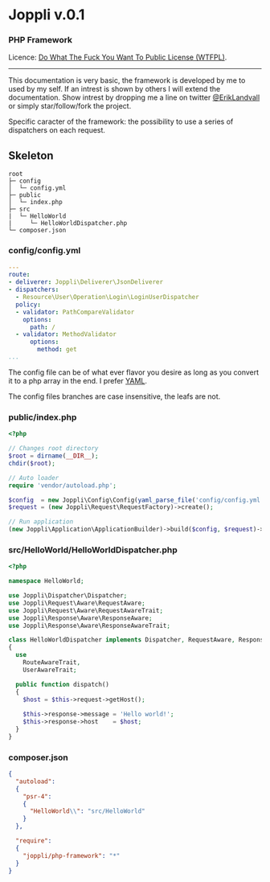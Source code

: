 #   Joppli  v.0.1

### PHP Framework

Licence: [Do What The Fuck You Want To Public License (WTFPL)](http://www.wtfpl.net/about/).

---

This documentation is very basic, the framework is developed by me to used by my self. If an intrest is shown by others I will extend the documentation. Show intrest by dropping me a line on twitter [@ErikLandvall](https://twitter.com/ErikLandvall) or simply star/follow/fork the project.

Specific caracter of the framework: the possibility to use a series of dispatchers on each request.


## Skeleton

```
root
├─ config
│  └─ config.yml
├─ public
│  └─ index.php
├─ src
|  └─ HelloWorld
|     └─ HelloWorldDispatcher.php
└─ composer.json
```

### config/config.yml

```yaml
---
route:
- deliverer: Joppli\Deliverer\JsonDeliverer
- dispatchers:
  - Resource\User\Operation\Login\LoginUserDispatcher
  policy:
  - validator: PathCompareValidator
    options:
      path: /
  - validator: MethodValidator
      options:
        method: get
...
```

The config file can be of what ever flavor you desire as long as you convert it to a php array in the end. I prefer [YAML](http://yaml.org/).

The config files branches are case insensitive, the leafs are not.

### public/index.php

```php
<?php

// Changes root directory
$root = dirname(__DIR__);
chdir($root);

// Auto loader
require 'vendor/autoload.php';

$config  = new Joppli\Config\Config(yaml_parse_file('config/config.yml'));
$request = (new Joppli\Request\RequestFactory)->create();

// Run application
(new Joppli\Application\ApplicationBuilder)->build($config, $request)->run();
```

### src/HelloWorld/HelloWorldDispatcher.php

```php
<?php

namespace HelloWorld;

use Joppli\Dispatcher\Dispatcher;
use Joppli\Request\Aware\RequestAware;
use Joppli\Request\Aware\RequestAwareTrait;
use Joppli\Response\Aware\ResponseAware;
use Joppli\Response\Aware\ResponseAwareTrait;

class HelloWorldDispatcher implements Dispatcher, RequestAware, ResponseAware
{
  use
    RouteAwareTrait,
    UserAwareTrait;

  public function dispatch()
  {
    $host = $this->request->getHost();
    
    $this->response->message = 'Hello world!';
    $this->response->host 	 = $host;
  }
}
```

### composer.json

```json
{
  "autoload":
  {
    "psr-4":
    {
      "HelloWorld\\": "src/HelloWorld"
    }
  },

  "require":
  {
    "joppli/php-framework": "*"
  }
}
```
